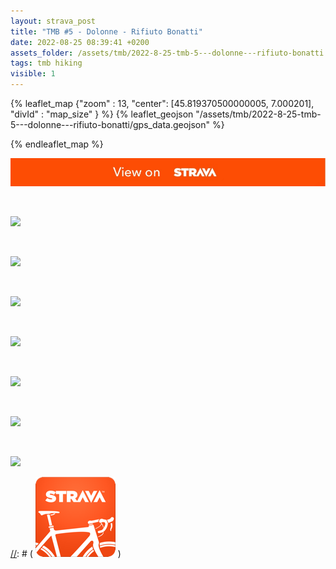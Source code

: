 ```yaml
---
layout: strava_post
title: "TMB #5 - Dolonne - Rifiuto Bonatti"
date: 2022-08-25 08:39:41 +0200
assets_folder: /assets/tmb/2022-8-25-tmb-5---dolonne---rifiuto-bonatti
tags: tmb hiking
visible: 1
---
```

[//]: # "TMB #5 - Dolonne - Rifiuto Bonatti"


{% leaflet_map {"zoom" : 13,
                  "center": [45.819370500000005, 7.000201],
                 "divId" : "map_size" } %}
    {% leaflet_geojson "/assets/tmb/2022-8-25-tmb-5---dolonne---rifiuto-bonatti/gps_data.geojson" %}

{% endleaflet_map %}




[![](/assets/strava.jpg)](https://www.strava.com/activities/7704925253)


<br />

![](https://dgtzuqphqg23d.cloudfront.net/eAu3M2kriHOpqhSdFYUffteemIerHKY0xt2jaXYk95Y-1024x768.jpg)


<br />

![](https://dgtzuqphqg23d.cloudfront.net/XgKLg9zkRBZYX25wZzPuaCu4v6R4FMterLEsjS5TZdY-1024x768.jpg)


<br />

![](https://dgtzuqphqg23d.cloudfront.net/XqpWiYkYp6lgGKlLgox-nLn5UotmOoPrpaQtoD9jdGk-1024x768.jpg)


<br />

![](https://dgtzuqphqg23d.cloudfront.net/EWmWcdMp9DN1ajoLJ0xrltrvp8VU87ZKnvm-VnFlykI-768x1024.jpg)


<br />

![](https://dgtzuqphqg23d.cloudfront.net/K_-ASFsUubuRl8DrSnYkzNOsHjLO3J6j1vHCuQeD14E-1024x768.jpg)


<br />

![](https://dgtzuqphqg23d.cloudfront.net/LfFNYbJEPO31Hgry2SH0OTAsM8SIN0cnuk_bQwaKOZ4-1024x768.jpg)


<br />

![](https://dgtzuqphqg23d.cloudfront.net/yuT5l8Ztf4EVhB_UhGehCrqzOwg-ZdDg7XuHO0VBa0E-1024x768.jpg)


[//]: # ( ![image tooltip here](/assets/image.png) )